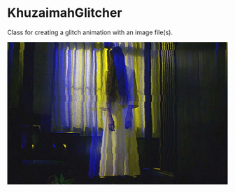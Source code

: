 # KhuzaimahGlitcher
Class for creating a glitch animation with an image file(s).

![Example Image](./example-image.jpg)
